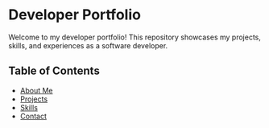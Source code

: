 # Developer Portfolio

Welcome to my developer portfolio! This repository showcases my projects, skills, and experiences as a software developer.

## Table of Contents

- [About Me](#about-me)
- [Projects](#projects)
- [Skills](#skills)
- [Contact](#contact)


